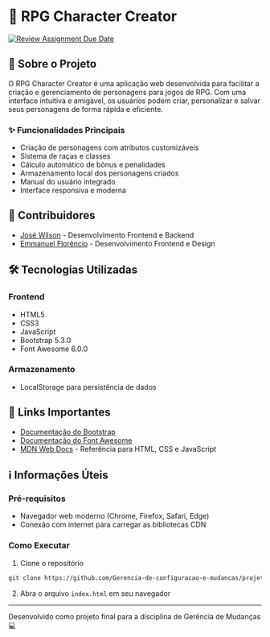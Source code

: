 # 🎲 RPG Character Creator

[![Review Assignment Due Date](https://classroom.github.com/assets/deadline-readme-button-22041afd0340ce965d47ae6ef1cefeee28c7c493a6346c4f15d667ab976d596c.svg)](https://classroom.github.com/a/-J_w3BzQ)

## 📖 Sobre o Projeto

O RPG Character Creator é uma aplicação web desenvolvida para facilitar a criação e gerenciamento de personagens para jogos de RPG. Com uma interface intuitiva e amigável, os usuários podem criar, personalizar e salvar seus personagens de forma rápida e eficiente.

### ✨ Funcionalidades Principais

- Criação de personagens com atributos customizáveis
- Sistema de raças e classes
- Cálculo automático de bônus e penalidades
- Armazenamento local dos personagens criados
- Manual do usuário integrado
- Interface responsiva e moderna

## 👥 Contribuidores

- [José Wilson](https://github.com/josewilson) - Desenvolvimento Frontend e Backend
- [Emmanuel Florêncio](https://github.com/yEmmanuelAccount) - Desenvolvimento Frontend e Design

## 🛠️ Tecnologias Utilizadas

### Frontend
- HTML5
- CSS3
- JavaScript
- Bootstrap 5.3.0
- Font Awesome 6.0.0

### Armazenamento
- LocalStorage para persistência de dados

## 🔗 Links Importantes

- [Documentação do Bootstrap](https://getbootstrap.com/docs/5.3/getting-started/introduction/)
- [Documentação do Font Awesome](https://fontawesome.com/docs)
- [MDN Web Docs](https://developer.mozilla.org/pt-BR/) - Referência para HTML, CSS e JavaScript

## ℹ️ Informações Úteis

### Pré-requisitos
- Navegador web moderno (Chrome, Firefox, Safari, Edge)
- Conexão com internet para carregar as bibliotecas CDN

### Como Executar
1. Clone o repositório
```bash
git clone https://github.com/Gerencia-de-configuracao-e-mudancas/projeto-final-manuwillfinal.git
```
2. Abra o arquivo `index.html` em seu navegador

---

Desenvolvido como projeto final para a disciplina de Gerência de Mudanças 💻